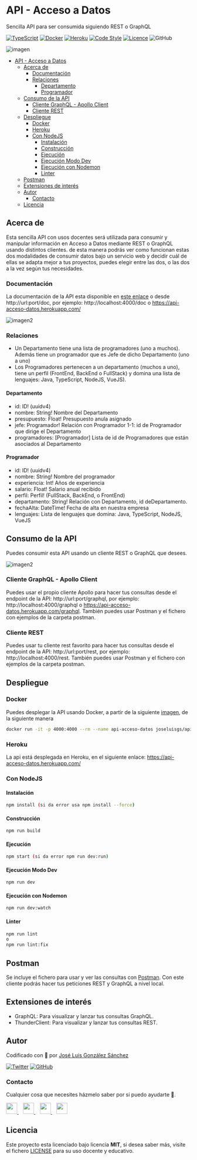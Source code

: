 # API - Acceso a Datos
Sencilla API para ser consumida siguiendo REST o GraphQL

[![TypeScript](https://img.shields.io/badge/TypeScript-Ready-3178c6)](https://www.typescriptlang.org/)
[![Docker](https://img.shields.io/badge/Docker-passing-blue)](https://hub.docker.com/r/joseluisgs/api-acceso-datos)
[![Heroku](https://img.shields.io/badge/Heroku-passing-blueviolet)](https://api-acceso-datos.herokuapp.com/)
[![Code Style](https://img.shields.io/badge/Lint%20Style-AirBnB-ff69b4)](https://airbnb.io/javascript)
[![Licence](https://img.shields.io/github/license/joseluisgs/photo-gallery-ionic)](./LICENSE)
![GitHub](https://img.shields.io/github/last-commit/joseluisgs/api-acceso-datos)


![imagen](./images/rest-graphql.png)

- [API - Acceso a Datos](#api---acceso-a-datos)
  - [Acerca de](#acerca-de)
    - [Documentación](#documentación)
    - [Relaciones](#relaciones)
      - [Departamento](#departamento)
      - [Programador](#programador)
  - [Consumo de la API](#consumo-de-la-api)
    - [Cliente GraphQL - Apollo Client](#cliente-graphql---apollo-client)
    - [Cliente REST](#cliente-rest)
  - [Despliegue](#despliegue)
    - [Docker](#docker)
    - [Heroku](#heroku)
    - [Con NodeJS](#con-nodejs)
      - [Instalación](#instalación)
      - [Construcción](#construcción)
      - [Ejecución](#ejecución)
      - [Ejecución Modo Dev](#ejecución-modo-dev)
      - [Ejecución con Nodemon](#ejecución-con-nodemon)
      - [Linter](#linter)
  - [Postman](#postman)
  - [Extensiones de interés](#extensiones-de-interés)
  - [Autor](#autor)
    - [Contacto](#contacto)
  - [Licencia](#licencia)


## Acerca de
Esta sencilla API con usos docentes será utilizada para consumir y manipular información en Acceso a Datos mediante REST o GraphQL usando distintos clientes. de esta manera podrás ver como funcionan estas dos modalidades de consumir datos bajo un servicio web y decidir cuál de ellas se adapta mejor a tus proyectos, puedes elegir entre las dos, o las dos a la vez según tus necesidades.

### Documentación
La documentación de la API esta disponible en [este enlace](https://documenter.getpostman.com/view/11271351/UV5agGTC) o desde http://url:port/doc, por ejemplo: http://localhost:4000/doc o https://api-acceso-datos.herokuapp.com/

![imagen2](./images/comparable.png)

### Relaciones
- Un Departamento tiene una  lista de programadores (uno a muchos). Además tiene un programador que es Jefe de dicho Departamento (uno a uno)
- Los Programadores pertenecen a un departamento (muchos a uno), tiene un perfil (FrontEnd, BackEnd o FullStack) y domina una lista de lenguajes: Java, TypeScript, NodeJS, VueJS).

#### Departamento
- id: ID! (uuidv4)
- nombre: String! Nombre del Departamento
- presupuesto: Float! Presupuesto anula asignado
- jefe: Programador! Relación con Programador 1-1: id de Programador que dirige el Departamento
- programadores: [Programador] Lista de id de Programadores que están asociados al Departamento

#### Programador
- id: ID! (uuidv4)
- nombre: String! Nombre del programador
- experiencia: Int! Años de experiencia
- salario: Float! Salario anual recibido
- perfil: Perfil! (FullStack, BackEnd, o FrontEnd)
- departamento: String! Relación con Departamento, id deDepartamento.
- fechaAlta: DateTime! Fecha de alta en nuestra empresa
- lenguajes: Lista de lenguajes que domina: Java, TypeScript, NodeJS, VueJS


## Consumo de la API
Puedes consumir esta API usando un cliente REST o GraphQL que desees.

![imagen2](./images/responses.png)

### Cliente GraphQL - Apollo Client
Puedes usar el propio cliente Apollo para hacer tus consultas desde el endpoint de la API: http://url:port/graphql, por ejemplo: http://localhost:4000/graphql o https://api-acceso-datos.herokuapp.com/graphql. También puedes usar Postman y el fichero con ejemplos de la carpeta postman.

### Cliente REST
Puedes usar tu cliente rest favorito para hacer tus consultas desde el endpoint de la API: http://url:port/rest, por ejemplo: http://localhost:4000/rest. También puedes usar Postman y el fichero con ejemplos de la carpeta postman.

## Despliegue
### Docker
Puedes desplegar la API usando Docker, a partir de la siguiente [imagen](https://hub.docker.com/r/joseluisgs/api-acceso-datos), de la siguiente manera
```bash
docker run -it -p 4000:4000 --rm --name api-acceso-datos joseluisgs/api-acceso-datos
```
### Heroku
La api está desplegada en Heroku, en el siguiente enlace: https://api-acceso-datos.herokuapp.com/

### Con NodeJS
#### Instalación
```bash
npm install (si da error usa npm install --force)
```

#### Construcción
```bash
npm run build
```

#### Ejecución
```bash
npm start (si da error npm run dev:run)
```

#### Ejecución Modo Dev
```bash
npm run dev
```

#### Ejecución con Nodemon
```bash
npm run dev:watch
```

#### Linter
```bash
npm run lint
o
npm run lint:fix
```
## Postman
Se incluye el fichero para usar y ver las consultas con [Postman](https://www.postman.com/). Con este cliente podrás hacer tus peticiones REST y GraphQL a nivel local.


## Extensiones de interés
- GraphQL: Para visualizar y lanzar tus consultas GraphQL.
- ThunderClient: Para visualizar y lanzar tus consultas REST.

## Autor
Codificado con :sparkling_heart: por [José Luis González Sánchez](https://twitter.com/joseluisgonsan)

[![Twitter](https://img.shields.io/twitter/follow/joseluisgonsan?style=social)](https://twitter.com/joseluisgonsan)
[![GitHub](https://img.shields.io/github/followers/joseluisgs?style=social)](https://github.com/joseluisgs)

### Contacto
<p>
  Cualquier cosa que necesites házmelo saber por si puedo ayudarte 💬.
</p>
<p>
    <a href="https://twitter.com/joseluisgonsan" target="_blank">
        <img src="https://i.imgur.com/U4Uiaef.png" 
    height="30">
    </a> &nbsp;&nbsp;
    <a href="https://github.com/joseluisgs" target="_blank">
        <img src="https://cdn.iconscout.com/icon/free/png-256/github-153-675523.png" 
    height="30">
    </a> &nbsp;&nbsp;
    <a href="https://www.linkedin.com/in/joseluisgonsan" target="_blank">
        <img src="https://upload.wikimedia.org/wikipedia/commons/thumb/c/ca/LinkedIn_logo_initials.png/768px-LinkedIn_logo_initials.png" 
    height="30">
    </a>  &nbsp;&nbsp;
    <a href="https://joseluisgs.github.io/" target="_blank">
        <img src="https://joseluisgs.github.io/favicon.png" 
    height="30">
    </a>
</p>


## Licencia

Este proyecto esta licenciado bajo licencia **MIT**, si desea saber más, visite el fichero
[LICENSE](./LICENSE) para su uso docente y educativo.
